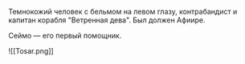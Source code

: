 
Темнокожий человек с бельмом на левом глазу, контрабандист и капитан корабля "Ветренная дева".  Был должен Афиире.

Сеймо — его первый помощник.

![[Tosar.png]]

